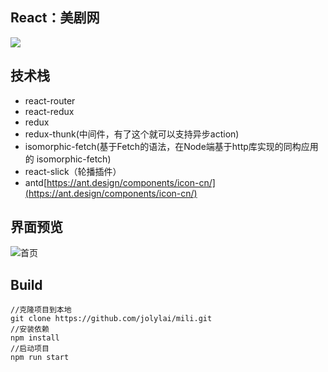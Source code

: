 ## React：美剧网
![](https://img.shields.io/badge/已完成-60%25-brightgreen.svg)
## 技术栈
* react-router
* react-redux
* redux
* redux-thunk(中间件，有了这个就可以支持异步action)
* isomorphic-fetch(基于Fetch的语法，在Node端基于http库实现的同构应用的 isomorphic-fetch)
* react-slick（轮播插件）
* antd[https://ant.design/components/icon-cn/](https://ant.design/components/icon-cn/)

## 界面预览
![首页](readme_img/home.png)

## Build
```
//克隆项目到本地
git clone https://github.com/jolylai/mili.git
//安装依赖
npm install
//启动项目
npm run start
```
